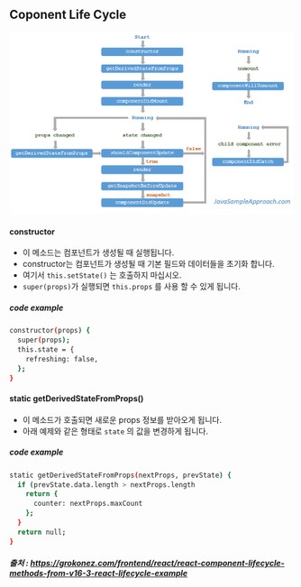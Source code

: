 ## Coponent Life Cycle

<img src="https://raw.githubusercontent.com/kkokey/TIL/master/docs/react-native/component-life-cycle.png" width="" height=""></img>

#### constructor
- 이 메소드는 컴포넌트가 생성될 때 실행됩니다.
- constructor는 컴포넌트가 생성될 때 기본 필드와 데이터들을 초기화 합니다.
- 여기서 `this.setState()` 는 호출하지 마십시오.
- `super(props)`가 실행되면 `this.props` 를 사용 할 수 있게 됩니다.

##### code example
```bash
constructor(props) {
  super(props);
  this.state = {
    refreshing: false,
  };
}
```

#### static getDerivedStateFromProps()
- 이 메소드가 호출되면 새로운 props 정보를 받아오게 됩니다.
- 아래 예제와 같은 형태로 `state` 의 값을 변경하게 됩니다.

##### code example
```bash
static getDerivedStateFromProps(nextProps, prevState) {
  if (prevState.data.length > nextProps.length
    return {
      counter: nextProps.maxCount
    };
  }
  return null;
}
```

##### 출처 : https://grokonez.com/frontend/react/react-component-lifecycle-methods-from-v16-3-react-lifecycle-example
